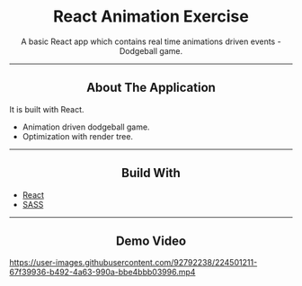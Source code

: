 <div></div>
<h1  align="center">React Animation Exercise</h1>

<div align="center">
  <p align="center">
    A basic React app which contains real time animations driven events - Dodgeball game.
  </p>
</div>
<hr>
<!-- ABOUT THE APPLICATION -->
<h2 align="center">About The Application </h2>
It is built with React.

- Animation driven dodgeball game.
- Optimization with render tree.

<hr>
<h2 align="center">Build With </h2>

-   [React](https://reactjs.org/)
-   [SASS](https://sass-lang.com/)

<hr>

<h2 align="center">Demo Video</h2>

https://user-images.githubusercontent.com/92792238/224501211-67f39936-b492-4a63-990a-bbe4bbb03996.mp4
